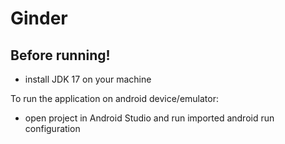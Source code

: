 # Ginder

## Before running!
 - install JDK 17 on your machine

To run the application on android device/emulator:  
 - open project in Android Studio and run imported android run configuration
